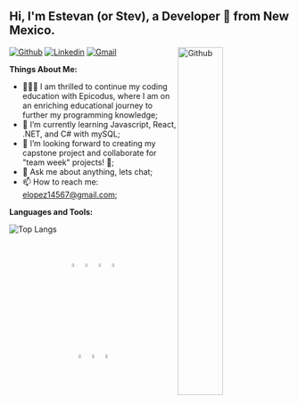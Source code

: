 
## Hi, I'm Estevan (or Stev), a Developer 🚀 from New Mexico.

<!-- Your badges
 website to generate badges: https://shields.io/
-->

[![Github](https://img.shields.io/badge/-Github-000?style=flat&logo=Github&logoColor=white)](https://github.com/Estelope)
[![Linkedin](https://img.shields.io/badge/-LinkedIn-blue?style=flat&logo=Linkedin&logoColor=white)](https://www.linkedin.com/in/estevan-lopez/)
[![Gmail](https://img.shields.io/badge/-Gmail-c14438?style=flat&logo=Gmail&logoColor=white)](mailto:elopez14567@gmail.com)
<img width="40%" align="right" alt="Github" src="https://media.giphy.com/media/ES4Vcv8zWfIt2/giphy.gif" />
&nbsp;

**Things About Me:** 


- 👨🏽‍💻 I am thrilled to continue my coding education with Epicodus, where I am on an enriching educational journey to further my programming knowledge; 
- 🌱 I’m currently learning Javascript, React, .NET, and C# with mySQL; 
- 👯 I’m looking forward to creating my capstone project and collaborate for "team week" projects! 🤝;
- 💬 Ask me about anything, lets chat;
- 📫 How to reach me: elopez14567@gmail.com;

**Languages and Tools:** 
<!-- Your github readme stats
 use this api: https://github.com/anuraghazra/github-readme-stats
-->

![Top Langs]( https://github-readme-stats.vercel.app/api/top-langs/?username=Estelope&layout=compact)
<!--  <a href="https://github.com/Estelope/handle-path-oz">
    <img width="55%" align="right" alt="github stats" src="https://github-readme-stats.vercel.app/api?username=Estelope&show_icons=true&hide_border=true" />
  </a>
  -->
<br />
  <!--  logos: https://www.vectorlogo.zone or https://simpleicons.org/ 
  -->

<p align= "middle" >
  <code ><img width="4%" src="https://simpleicons.org/icons/dotnet.svg"></code>
  <code><img width="4%" src="https://simpleicons.org/icons/json.svg"></code>
  <code><img width="4%" src="https://simpleicons.org/icons/mysql.svg"></code>
  <code><img width="4%" src="https://simpleicons.org/icons/github.svg"></code>

  <br />
  <code><img width="4%" src="https://simpleicons.org/icons/javascript.svg"></code>
  <code><img width="4%" src="https://simpleicons.org/icons/git.svg"></code>
  <code><img width="4%" src="https://simpleicons.org/icons/csharp.svg"></code>
</p>



